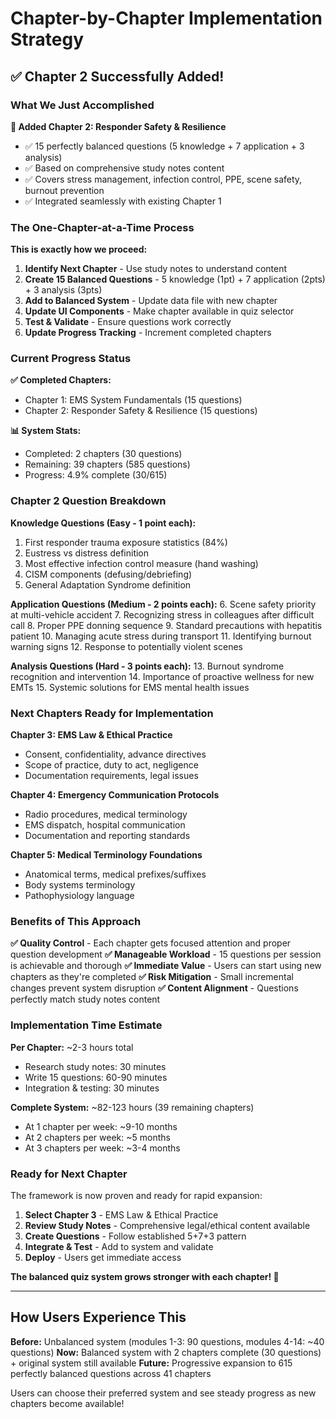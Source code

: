 # Chapter-by-Chapter Implementation Strategy

## ✅ Chapter 2 Successfully Added!

### What We Just Accomplished

**🎯 Added Chapter 2: Responder Safety & Resilience**
- ✅ 15 perfectly balanced questions (5 knowledge + 7 application + 3 analysis)
- ✅ Based on comprehensive study notes content
- ✅ Covers stress management, infection control, PPE, scene safety, burnout prevention
- ✅ Integrated seamlessly with existing Chapter 1

### The One-Chapter-at-a-Time Process

**This is exactly how we proceed:**

1. **Identify Next Chapter** - Use study notes to understand content
2. **Create 15 Balanced Questions** - 5 knowledge (1pt) + 7 application (2pts) + 3 analysis (3pts)  
3. **Add to Balanced System** - Update data file with new chapter
4. **Update UI Components** - Make chapter available in quiz selector
5. **Test & Validate** - Ensure questions work correctly
6. **Update Progress Tracking** - Increment completed chapters

### Current Progress Status

**✅ Completed Chapters:**
- Chapter 1: EMS System Fundamentals (15 questions)
- Chapter 2: Responder Safety & Resilience (15 questions)

**📊 System Stats:**
- Completed: 2 chapters (30 questions)
- Remaining: 39 chapters (585 questions)
- Progress: 4.9% complete (30/615)

### Chapter 2 Question Breakdown

**Knowledge Questions (Easy - 1 point each):**
1. First responder trauma exposure statistics (84%)
2. Eustress vs distress definition
3. Most effective infection control measure (hand washing)
4. CISM components (defusing/debriefing)
5. General Adaptation Syndrome definition

**Application Questions (Medium - 2 points each):**
6. Scene safety priority at multi-vehicle accident
7. Recognizing stress in colleagues after difficult call
8. Proper PPE donning sequence
9. Standard precautions with hepatitis patient
10. Managing acute stress during transport
11. Identifying burnout warning signs
12. Response to potentially violent scenes

**Analysis Questions (Hard - 3 points each):**
13. Burnout syndrome recognition and intervention
14. Importance of proactive wellness for new EMTs
15. Systemic solutions for EMS mental health issues

### Next Chapters Ready for Implementation

**Chapter 3: EMS Law & Ethical Practice**
- Consent, confidentiality, advance directives
- Scope of practice, duty to act, negligence
- Documentation requirements, legal issues

**Chapter 4: Emergency Communication Protocols**  
- Radio procedures, medical terminology
- EMS dispatch, hospital communication
- Documentation and reporting standards

**Chapter 5: Medical Terminology Foundations**
- Anatomical terms, medical prefixes/suffixes
- Body systems terminology
- Pathophysiology language

### Benefits of This Approach

**✅ Quality Control** - Each chapter gets focused attention and proper question development
**✅ Manageable Workload** - 15 questions per session is achievable and thorough
**✅ Immediate Value** - Users can start using new chapters as they're completed
**✅ Risk Mitigation** - Small incremental changes prevent system disruption
**✅ Content Alignment** - Questions perfectly match study notes content

### Implementation Time Estimate

**Per Chapter:** ~2-3 hours total
- Research study notes: 30 minutes
- Write 15 questions: 60-90 minutes  
- Integration & testing: 30 minutes

**Complete System:** ~82-123 hours (39 remaining chapters)
- At 1 chapter per week: ~9-10 months
- At 2 chapters per week: ~5 months
- At 3 chapters per week: ~3-4 months

### Ready for Next Chapter

The framework is now proven and ready for rapid expansion:

1. **Select Chapter 3** - EMS Law & Ethical Practice
2. **Review Study Notes** - Comprehensive legal/ethical content available
3. **Create Questions** - Follow established 5+7+3 pattern
4. **Integrate & Test** - Add to system and validate
5. **Deploy** - Users get immediate access

**The balanced quiz system grows stronger with each chapter! 🚀**

---

## How Users Experience This

**Before:** Unbalanced system (modules 1-3: 90 questions, modules 4-14: ~40 questions)
**Now:** Balanced system with 2 chapters complete (30 questions) + original system still available
**Future:** Progressive expansion to 615 perfectly balanced questions across 41 chapters

Users can choose their preferred system and see steady progress as new chapters become available!
